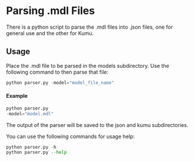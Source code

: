 # Parsing .mdl Files

There is a python script to parse the .mdl files into .json files, one for general use and the other for Kumu.

## Usage
Place the .mdl file to be parsed in the models subdirectory. Use the following command to then parse that file:
```py
python parser.py -model="model_file_name"
```

#### Example
```py
python parser.py
-model="model.mdl"
```

The output of the parser will be saved to the json and kumu subdirectories.

You can use the following commands for usage help:
```py
python parser.py -h
python parser.py --help
``` 